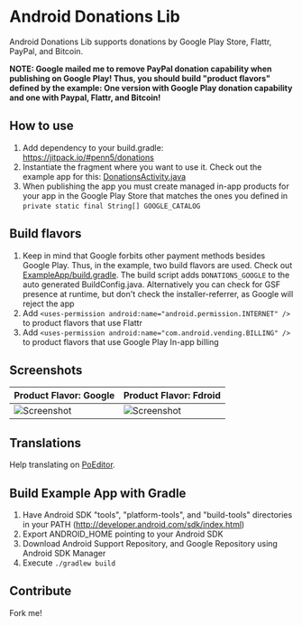 # Android Donations Lib

Android Donations Lib supports donations by Google Play Store, Flattr, PayPal, and Bitcoin.

**NOTE: Google mailed me to remove PayPal donation capability when publishing on Google Play! Thus, you should build "product flavors" defined by the example: One version with Google Play donation capability and one with Paypal, Flattr, and Bitcoin!**

## How to use

1. Add dependency to your build.gradle: https://jitpack.io/#penn5/donations
2. Instantiate the fragment where you want to use it. Check out the example app for this: [DonationsActivity.java](https://github.com/penn5/donations/blob/master/example/src/main/java/org/penn5/donations/example/DonationsActivity.java)
3. When publishing the app you must create managed in-app products for your app in the Google Play Store that matches the ones you defined in ``private static final String[] GOOGLE_CATALOG``

## Build flavors
1. Keep in mind that Google forbits other payment methods besides Google Play. Thus, in the example, two build flavors are used. Check out [ExampleApp/build.gradle](https://github.com/penn5/donations/blob/master/example/build.gradle). The build script adds ``DONATIONS_GOOGLE`` to the auto generated BuildConfig.java. Alternatively you can check for GSF presence at runtime, but don't check the installer-referrer, as Google will reject the app
2. Add ``<uses-permission android:name="android.permission.INTERNET" />`` to product flavors that use Flattr
3. Add ``<uses-permission android:name="com.android.vending.BILLING" />`` to product flavors that use Google Play In-app billing


## Screenshots

| Product Flavor: Google | Product Flavor: Fdroid |
|------------------------|------------------------|
| ![Screenshot](https://github.com/penn5/donations/raw/master/screenshot-google.png) | ![Screenshot](https://github.com/penn5/donations/raw/master/screenshot-fdroid.png) |

## Translations

Help translating on [PoEditor](https://poeditor.com/join/project/Ol1euLyZSr).

## Build Example App with Gradle

1. Have Android SDK "tools", "platform-tools", and "build-tools" directories in your PATH (http://developer.android.com/sdk/index.html)
2. Export ANDROID_HOME pointing to your Android SDK
3. Download Android Support Repository, and Google Repository using Android SDK Manager
4. Execute ``./gradlew build``

## Contribute

Fork me!
